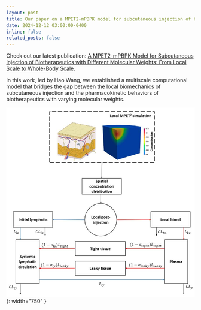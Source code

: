 ```yaml
---
layout: post
title: Our paper on a MPET2-mPBPK model for subcutaneous injection of biotherapeutics with different molecular weights has been published in Computer Methods and Programs in Biomedicine.
date: 2024-12-12 03:00:00-0400
inline: false
related_posts: false
---
```


Check out our latest publication: [A MPET2-mPBPK Model for Subcutaneous Injection of Biotherapeutics with Different Molecular Weights: From Local Scale to Whole-Body Scale](https://www.sciencedirect.com/science/article/abs/pii/S0169260724005364?via%3Dihub).

In this work, led by Hao Wang, we established a multiscale computational model that bridges the gap between the local biomechanics of subcutaneous injection and the pharmacokinetic behaviors of biotherapeutics with varying molecular weights.

![MPET2_PK](/assets/img/MPET2_PK.JPG){: width="750" }
